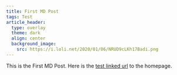 ```yaml
---
title: First MD Post
tags: Test
article_header:
  type: overlay
  theme: dark
  align: center
  background_image:
    src: https://i.loli.net/2020/01/06/NRUD9cLKh17Badi.png
---
```


This is the First MD Post.
Here is the [test linked url](https://zmei.moe) to the homepage.